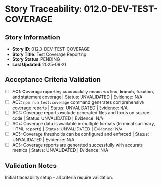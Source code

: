 # Story Traceability: 012.0-DEV-TEST-COVERAGE

## Story Information
- **Story ID**: 012.0-DEV-TEST-COVERAGE
- **Story Title**: Test Coverage Reporting
- **Story Status**: PENDING
- **Last Updated**: 2025-09-21

## Acceptance Criteria Validation

- [ ] AC1: Coverage reporting successfully measures line, branch, function, and statement coverage | Status: UNVALIDATED | Evidence: N/A
- [ ] AC2: `npm run test:coverage` command generates comprehensive coverage reports | Status: UNVALIDATED | Evidence: N/A
- [ ] AC3: Coverage reports exclude generated files and focus on source code | Status: UNVALIDATED | Evidence: N/A
- [ ] AC4: Coverage data is available in multiple formats (terminal summary, HTML reports) | Status: UNVALIDATED | Evidence: N/A
- [ ] AC5: Coverage thresholds can be configured and enforced | Status: UNVALIDATED | Evidence: N/A
- [ ] AC6: Coverage reports are generated successfully with accurate metrics | Status: UNVALIDATED | Evidence: N/A

## Validation Notes
Initial traceability setup - all criteria require validation.